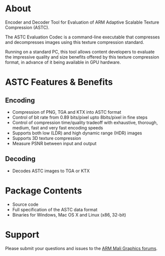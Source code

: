 # About

Encoder and Decoder Tool for Evaluation of ARM Adaptive Scalable Texture Compression (ASTC).

The ASTC Evaluation Codec is a command-line executable that compresses and decompresses images using this texture compression standard.

Running on a standard PC, this tool allows content developers to evaluate the impressive quality and size benefits offered by this texture compression format, in advance of it being available in GPU  hardware.

# ASTC Features & Benefits

## Encoding

* Compression of PNG, TGA and KTX into ASTC format
* Control of bit rate from 0.89 bits/pixel upto 8bits/pixel in fine steps
* Control of compression time/quality tradeoff with exhaustive, thorough, medium, fast and very fast encoding speeds
* Supports both low (LDR) and high dynamic range (HDR) images
* Supports 3D texture compression
* Measure PSNR between input and output

## Decoding

* Decodes ASTC images to TGA or KTX

#  Package Contents

* Source code
* Full specification of the ASTC data format
* Binaries for Windows, Mac OS X and Linux (x86, 32-bit)

# Support 
Please submit your questions and issues to the [ARM Mali Graphics forums](http://community.arm.com/groups/arm-mali-graphics).